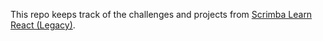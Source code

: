 This repo keeps track of the challenges and projects from [Scrimba Learn React (Legacy)](https://scrimba.com/learn-react-legacy-c003ni72th).
